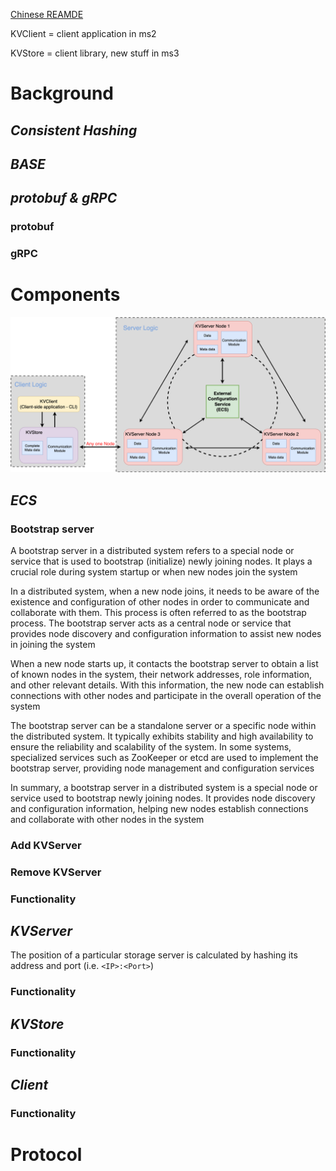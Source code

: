 [Chinese REAMDE](files/README_zh.md)



KVClient = client application in ms2

KVStore = client library, new stuff in ms3



# Background

## *Consistent Hashing*

## *BASE*

## *protobuf & gRPC*

### protobuf

### gRPC

# Components

<img src="files/ms3.png">

## *ECS*

### Bootstrap server

A bootstrap server in a distributed system refers to a special node or service that is used to bootstrap (initialize) newly joining nodes. It plays a crucial role during system startup or when new nodes join the system

In a distributed system, when a new node joins, it needs to be aware of the existence and configuration of other nodes in order to communicate and collaborate with them. This process is often referred to as the bootstrap process. The bootstrap server acts as a central node or service that provides node discovery and configuration information to assist new nodes in joining the system

When a new node starts up, it contacts the bootstrap server to obtain a list of known nodes in the system, their network addresses, role information, and other relevant details. With this information, the new node can establish connections with other nodes and participate in the overall operation of the system

The bootstrap server can be a standalone server or a specific node within the distributed system. It typically exhibits stability and high availability to ensure the reliability and scalability of the system. In some systems, specialized services such as ZooKeeper or etcd are used to implement the bootstrap server, providing node management and configuration services

In summary, a bootstrap server in a distributed system is a special node or service used to bootstrap newly joining nodes. It provides node discovery and configuration information, helping new nodes establish connections and collaborate with other nodes in the system

### Add KVServer

### Remove KVServer

### Functionality

## *KVServer*

The position of a particular storage server is calculated by hashing its address and port (i.e. `<IP>:<Port>`)

### Functionality

## *KVStore*

### Functionality

## *Client*

### Functionality

# Protocol